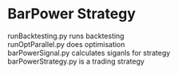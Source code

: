 # BarPower Strategy
runBacktesting.py runs backtesting  
runOptParallel.py does optimisation  
barPowerSignal.py calculates siganls for strategy  
barPowerStrategy.py is a trading strategy
